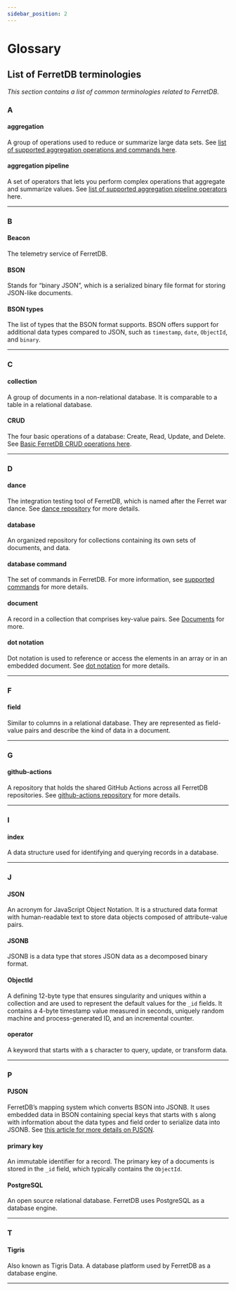 ```yaml
---
sidebar_position: 2
---
```


# Glossary

## List of FerretDB terminologies

*This section contains a list of common terminologies related to FerretDB*.

### A

#### aggregation

A group of operations used to reduce or summarize large data sets.
See [list of supported aggregation operations and commands here](./supported_commands.md#aggregation-pipelines).

#### aggregation pipeline

A set of operators that lets you perform complex operations that aggregate and summarize values.
See [list of supported aggregation pipeline operators](./supported_commands.md#aggregation-pipeline-operators) here.

---

### B

#### Beacon

The telemetry service of FerretDB.

#### BSON

Stands for “binary JSON”, which is a serialized binary file format for storing JSON-like documents.

#### BSON types

The list of types that the BSON format supports.
BSON offers support for additional data types compared to JSON, such as `timestamp`, `date`, `ObjectId`, and `binary`.

---

### C

#### collection

A group of documents in a non-relational database.
It is comparable to a table in a relational database.

#### CRUD

The four basic operations of a database: Create, Read, Update, and Delete.
See [Basic FerretDB CRUD operations here](../basic_operations/index.md).

---

### D

#### dance

The integration testing tool of FerretDB, which is named after the Ferret war dance.
See [dance repository](https://github.com/FerretDB/dance) for more details.

#### database

An organized repository for collections containing its own sets of documents, and data.

#### database command

The set of commands in FerretDB.
For more information, see [supported commands](./supported_commands.md) for more details.

#### document

A record in a collection that comprises key-value pairs.
See [Documents](../understanding_ferretdb.md#documents) for more.

#### dot notation

Dot notation is used to reference or access the elements in an array or in an embedded document.
See [dot notation](../understanding_ferretdb.md#dot-notation) for more details.

---

### F

#### field

Similar to columns in a relational database.
They are represented as field-value pairs and describe the kind of data in a document.

---

### G

#### github-actions

A repository that holds the shared GitHub Actions across all FerretDB repositories.
See [github-actions repository](https://github.com/FerretDB/github-actions) for more details.

---

### I

#### index

A data structure used for identifying and querying records in a database.

---

### J

#### JSON

An acronym for JavaScript Object Notation.
It is a structured data format with human-readable text to store data objects composed of attribute-value pairs.

#### JSONB

JSONB is a data type that stores JSON data as a decomposed binary format.

#### ObjectId

A defining 12-byte type that ensures singularity and uniques within a collection and are used to represent the default values for the `_id` fields.
It contains a 4-byte timestamp value measured in seconds, uniquely random machine and process-generated ID, and an incremental counter.

#### operator

A keyword that starts with a `$` character to query, update, or transform data.

---

### P

#### PJSON

FerretDB’s mapping system which converts BSON into JSONB.
It uses embedded data in BSON containing special keys that starts with `$` along with information about the data types and field order to serialize data into JSONB.
See [this article for more details on PJSON](https://www.ferretdb.io/pjson-how-to-store-bson-in-jsonb/).

#### primary key

An immutable identifier for a record.
The primary key of a documents is stored in the `_id` field, which typically contains the `ObjectId`.

#### PostgreSQL

An open source relational database.
FerretDB uses PostgreSQL as a database engine.

---

### T

#### Tigris

Also known as Tigris Data.
A database platform used by FerretDB as a database engine.

---
